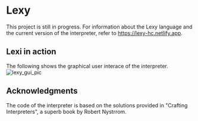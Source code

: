 # Lexy
This project is still in progress. For information about the Lexy language and the current version of the interpreter, refer to https://lexy-hc.netlify.app.
## Lexi in action
The following shows the graphical user interace of the interpreter. 
![lexy_gui_pic](https://user-images.githubusercontent.com/54417806/160925686-5bfd4d0e-af2b-48b4-8336-dab8c714edc3.png)
## Acknowledgments
The code of the interpreter is based on the solutions provided in "Crafting Interpreters", a superb book by Robert Nystrrom.
